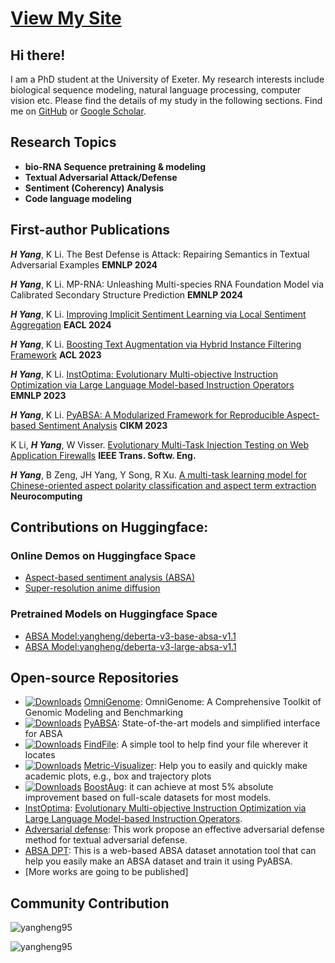 # [View My Site](https://yangheng95.github.io)

## Hi there!

I am a PhD student at the University of Exeter. My research interests include biological sequence modeling, natural language processing, computer vision etc. Please find the details of my study in the following sections.
Find me on [GitHub](https://github.com/yangheng95) or [Google Scholar](https://scholar.google.com/citations?hl=en&user=NPq5a_0AAAAJ&view_op=list_works&sortby=pubdate).

## Research Topics

- **bio-RNA Sequence pretraining & modeling**
- **Textual Adversarial Attack/Defense**
- **Sentiment (Coherency) Analysis**
- **Code language modeling**

## First-author Publications

**_H Yang_**, K Li. The Best Defense is Attack: Repairing Semantics in Textual Adversarial Examples **EMNLP 2024**

**_H Yang_**, K Li. MP-RNA: Unleashing Multi-species RNA Foundation Model via Calibrated Secondary Structure Prediction **EMNLP 2024** 

**_H Yang_**, K Li. [Improving Implicit Sentiment Learning via Local Sentiment Aggregation](https://arxiv.org/abs/2110.08604) **EACL 2024** 

**_H Yang_**, K Li. [Boosting Text Augmentation via Hybrid Instance Filtering Framework](https://aclanthology.org/2023.findings-acl.105.pdf) **ACL 2023**

**_H Yang_**, K Li. [InstOptima: Evolutionary Multi-objective Instruction Optimization via Large Language Model-based Instruction Operators](https://openreview.net/forum?id=8oy8hUeem9) **EMNLP 2023** 

**_H Yang_**, K Li. [PyABSA: A Modularized Framework for Reproducible Aspect-based Sentiment Analysis](https://dl.acm.org/doi/10.1145/3583780.3614752) **CIKM 2023** 

K Li, **_H Yang_**, W Visser. [Evolutionary Multi-Task Injection Testing on Web Application Firewalls](https://arxiv.org/abs/2206.05743) **IEEE Trans. Softw. Eng.**

**_H Yang_**, B Zeng, JH Yang, Y Song, R Xu. [A multi-task learning model for Chinese-oriented aspect polarity classification and aspect term extraction](https://www.sciencedirect.com/science/article/abs/pii/S0925231220312534) **Neurocomputing** 

## Contributions on Huggingface:
### Online Demos on Huggingface Space
 - [Aspect-based sentiment analysis (ABSA)](https://huggingface.co/spaces/yangheng/PyABSA)
 - [Super-resolution anime diffusion](https://huggingface.co/spaces/yangheng/Super-Resolution-Anime-Diffusion)

### Pretrained Models on Huggingface Space
 - [ABSA Model:yangheng/deberta-v3-base-absa-v1.1](https://huggingface.co/yangheng/deberta-v3-base-absa-v1.1)
 - [ABSA Model:yangheng/deberta-v3-large-absa-v1.1](https://huggingface.co/yangheng/deberta-v3-large-absa-v1.1) 

## Open-source Repositories
- [![Downloads](https://pepy.tech/badge/OmniGenome)](https://pepy.tech/project/OmniGenome) [OmniGenome](https://github.com/yangheng95/OmniGenome): OmniGenome: A Comprehensive Toolkit of Genomic Modeling and Benchmarking
- [![Downloads](https://pepy.tech/badge/pyabsa)](https://pepy.tech/project/pyabsa) [PyABSA](https://github.com/yangheng95/PyABSA): State-of-the-art models and simplified interface for ABSA  
- [![Downloads](https://pepy.tech/badge/findfile)](https://pepy.tech/project/findfile) [FindFile](https://github.com/yangheng95/findfile): A simple tool to help find your file wherever it locates 
- [![Downloads](https://pepy.tech/badge/metric-visualizer)](https://pepy.tech/project/metric-visualizer) [Metric-Visualizer](https://github.com/yangheng95/metric_visualizer): Help you to easily and quickly make academic plots, e.g., box and trajectory plots 
- [![Downloads](https://pepy.tech/badge/boostaug)](https://pepy.tech/project/boostaug) [BoostAug](https://github.com/yangheng95/BoostAug): it can achieve at most 5% absolute improvement based on full-scale datasets for most models.
- [InstOptima](https://github.com/yangheng95/InstOptima): [Evolutionary Multi-objective Instruction Optimization via Large Language Model-based Instruction Operators](https://arxiv.org/abs/2310.17630).
- [Adversarial defense](https://github.com/yangheng95/TAD): This work propose an effective adversarial defense method for textual adversarial defense.
- [ABSA DPT](https://github.com/yangheng95/ABSADatasets/tree/v1.2/DPT): This is a web-based ABSA dataset annotation tool that can help you easily make an ABSA dataset and train it using PyABSA.
- [More works are going to be published]


## Community Contribution
<p align="left"><img src="https://github-readme-stats.vercel.app/api?username=yangheng95&show_icons=true" alt="yangheng95" />

<p align="left"> <img src="https://komarev.com/ghpvc/?username=yangheng95" alt="yangheng95" /> </p>
